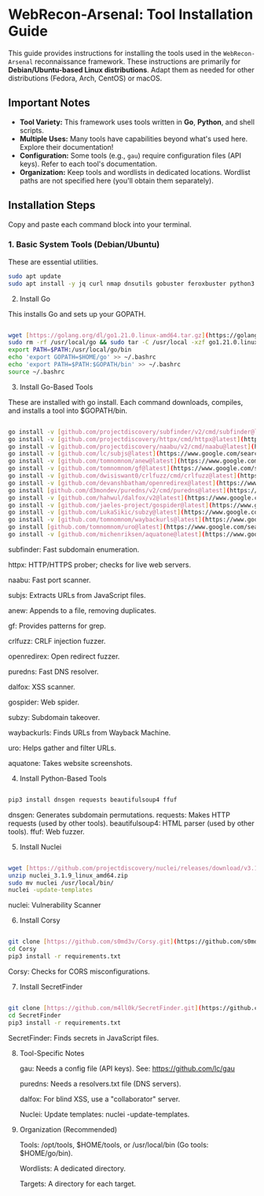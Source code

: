 # WebRecon-Arsenal: Tool Installation Guide

This guide provides instructions for installing the tools used in the `WebRecon-Arsenal` reconnaissance framework. These instructions are primarily for **Debian/Ubuntu-based Linux distributions**. Adapt them as needed for other distributions (Fedora, Arch, CentOS) or macOS.

## Important Notes

* **Tool Variety:** This framework uses tools written in **Go**, **Python**, and shell scripts.
* **Multiple Uses:** Many tools have capabilities beyond what's used here. Explore their documentation!
* **Configuration:** Some tools (e.g., `gau`) require configuration files (API keys). Refer to each tool's documentation.
* **Organization:** Keep tools and wordlists in dedicated locations. Wordlist paths are not specified here (you'll obtain them separately).

## Installation Steps

Copy and paste each command block into your terminal.

### 1. Basic System Tools (Debian/Ubuntu)

These are essential utilities.

```bash
sudo apt update
sudo apt install -y jq curl nmap dnsutils gobuster feroxbuster python3 python3-pip git
```
2. Install Go

This installs Go and sets up your GOPATH.
```bash

wget [https://golang.org/dl/go1.21.0.linux-amd64.tar.gz](https://golang.org/dl/go1.21.0.linux-amd64.tar.gz) # Check golang.org for the newest
sudo rm -rf /usr/local/go && sudo tar -C /usr/local -xzf go1.21.0.linux-amd64.tar.gz
export PATH=$PATH:/usr/local/go/bin
echo 'export GOPATH=$HOME/go' >> ~/.bashrc
echo 'export PATH=$PATH:$GOPATH/bin' >> ~/.bashrc
source ~/.bashrc
```
3. Install Go-Based Tools

These are installed with go install. Each command downloads, compiles, and installs a tool into $GOPATH/bin.
```bash

go install -v [github.com/projectdiscovery/subfinder/v2/cmd/subfinder@latest](https://www.google.com/search?q=https://github.com/projectdiscovery/subfinder/v2/cmd/subfinder%40latest)
go install -v [github.com/projectdiscovery/httpx/cmd/httpx@latest](https://www.google.com/search?q=https://github.com/projectdiscovery/httpx/cmd/httpx%40latest)
go install -v [github.com/projectdiscovery/naabu/v2/cmd/naabu@latest](https://www.google.com/search?q=https://github.com/projectdiscovery/naabu/v2/cmd/naabu%40latest)
go install -v [github.com/lc/subjs@latest](https://www.google.com/search?q=https://github.com/lc/subjs%40latest)
go install -v [github.com/tomnomnom/anew@latest](https://www.google.com/search?q=https://github.com/tomnomnom/anew%40latest)
go install -v [github.com/tomnomnom/gf@latest](https://www.google.com/search?q=https://github.com/tomnomnom/gf%40latest)
go install -v [github.com/dwisiswant0/crlfuzz/cmd/crlfuzz@latest](https://www.google.com/search?q=https://github.com/dwisiswant0/crlfuzz/cmd/crlfuzz%40latest)
go install -v [github.com/devanshbatham/openredirex@latest](https://www.google.com/search?q=https://github.com/devanshbatham/openredirex%40latest)
go install [github.com/d3mondev/puredns/v2/cmd/puredns@latest](https://www.google.com/search?q=https://github.com/d3mondev/puredns/v2/cmd/puredns%40latest)
go install -v [github.com/hahwul/dalfox/v2@latest](https://www.google.com/search?q=https://github.com/hahwul/dalfox/v2%40latest)
go install -v [github.com/jaeles-project/gospider@latest](https://www.google.com/search?q=https://github.com/jaeles-project/gospider%40latest)
go install -v [github.com/LukaSikic/subzy@latest](https://www.google.com/search?q=https://github.com/LukaSikic/subzy%40latest)
go install -v [github.com/tomnomnom/waybackurls@latest](https://www.google.com/search?q=https://github.com/tomnomnom/waybackurls%40latest)
go install [github.com/tomnomnom/uro@latest](https://www.google.com/search?q=https://github.com/tomnomnom/uro%40latest)
go install -v [github.com/michenriksen/aquatone@latest](https://www.google.com/search?q=https://github.com/michenriksen/aquatone%40latest)
```
  subfinder: Fast subdomain enumeration.
  
  httpx: HTTP/HTTPS prober; checks for live web servers.
  
  naabu: Fast port scanner.
  
  subjs: Extracts URLs from JavaScript files.
  
  anew: Appends to a file, removing duplicates.
  
  gf: Provides patterns for grep.
  
  crlfuzz: CRLF injection fuzzer.
  
  openredirex: Open redirect fuzzer.
  
  puredns: Fast DNS resolver.
  
  dalfox: XSS scanner.
  
  gospider: Web spider.
  
  subzy: Subdomain takeover.
  
  waybackurls: Finds URLs from Wayback Machine.
  
  uro: Helps gather and filter URLs.
  
  aquatone: Takes website screenshots.
  

4. Install Python-Based Tools
```bash

pip3 install dnsgen requests beautifulsoup4 ffuf
```
  dnsgen: Generates subdomain permutations.
  requests: Makes HTTP requests (used by other tools).
  beautifulsoup4: HTML parser (used by other tools).
  ffuf: Web fuzzer.

5. Install Nuclei
```bash

wget [https://github.com/projectdiscovery/nuclei/releases/download/v3.1.9/nuclei_3.1.9_linux_amd64.zip](https://github.com/projectdiscovery/nuclei/releases/download/v3.1.9/nuclei_3.1.9_linux_amd64.zip) # Check for newest
unzip nuclei_3.1.9_linux_amd64.zip
sudo mv nuclei /usr/local/bin/
nuclei -update-templates
```
  nuclei: Vulnerability Scanner

6. Install Corsy
```bash

git clone [https://github.com/s0md3v/Corsy.git](https://github.com/s0md3v/Corsy.git)
cd Corsy
pip3 install -r requirements.txt
```
  Corsy: Checks for CORS misconfigurations.

7. Install SecretFinder
```bash

git clone [https://github.com/m4ll0k/SecretFinder.git](https://github.com/m4ll0k/SecretFinder.git)
cd SecretFinder
pip3 install -r requirements.txt
```
  SecretFinder: Finds secrets in JavaScript files.

8. Tool-Specific Notes

    gau: Needs a config file (API keys). See: https://github.com/lc/gau
   
    puredns: Needs a resolvers.txt file (DNS servers).
   
    dalfox: For blind XSS, use a "collaborator" server.
   
    Nuclei: Update templates: nuclei -update-templates.
   

10. Organization (Recommended)

    Tools: /opt/tools, $HOME/tools, or /usr/local/bin (Go tools: $HOME/go/bin).
    
    Wordlists: A dedicated directory.
    
    Targets: A directory for each target.
    
